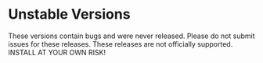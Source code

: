 # Unstable Versions
These versions contain bugs and were never released. Please do not submit issues for these releases. These releases are not officially supported. INSTALL AT YOUR OWN RISK!
